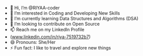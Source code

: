 - 👋 Hi, I’m @RIYAA-coder
- 👀 I’m interested in Coding and Developing New Skills
- 🌱 I’m currently learning Data Structures and Algorithms (DSA)
- 💞️ I’m looking to contribute on Open Source
- 📫 Reach me on my LinkedIn Profile
-    (www.linkedin.com/in/riya-7519732b7)
- 😄 Pronouns: She/Her
- ⚡ Fun fact: I like to travel and explore new things

<!---
RIYAA-coder/RIYAA-coder is a ✨ special ✨ repository because its `README.md` (this file) appears on your GitHub profile.
You can click the Preview link to take a look at your changes.
--->
